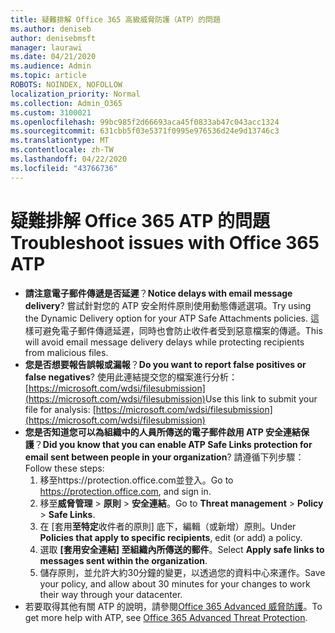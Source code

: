 ```yaml
---
title: 疑難排解 Office 365 高級威脅防護（ATP）的問題
ms.author: deniseb
author: denisebmsft
manager: laurawi
ms.date: 04/21/2020
ms.audience: Admin
ms.topic: article
ROBOTS: NOINDEX, NOFOLLOW
localization_priority: Normal
ms.collection: Admin_O365
ms.custom: 3100021
ms.openlocfilehash: 99bc985f2d66693aca45f0833ab47c043acc1324
ms.sourcegitcommit: 631cbb5f03e5371f0995e976536d24e9d13746c3
ms.translationtype: MT
ms.contentlocale: zh-TW
ms.lasthandoff: 04/22/2020
ms.locfileid: "43766736"
---
```

# <a name="troubleshoot-issues-with-office-365-atp"></a><span data-ttu-id="7af87-102">疑難排解 Office 365 ATP 的問題</span><span class="sxs-lookup"><span data-stu-id="7af87-102">Troubleshoot issues with Office 365 ATP</span></span>

- <span data-ttu-id="7af87-103">**請注意電子郵件傳遞是否延遲**？</span><span class="sxs-lookup"><span data-stu-id="7af87-103">**Notice delays with email message delivery**?</span></span> <span data-ttu-id="7af87-104">嘗試針對您的 ATP 安全附件原則使用動態傳遞選項。</span><span class="sxs-lookup"><span data-stu-id="7af87-104">Try using the Dynamic Delivery option for your ATP Safe Attachments policies.</span></span> <span data-ttu-id="7af87-105">這樣可避免電子郵件傳遞延遲，同時也會防止收件者受到惡意檔案的傳遞。</span><span class="sxs-lookup"><span data-stu-id="7af87-105">This will avoid email message delivery delays while protecting recipients from malicious files.</span></span>
- <span data-ttu-id="7af87-106">**您是否想要報告誤報或漏報**？</span><span class="sxs-lookup"><span data-stu-id="7af87-106">**Do you want to report false positives or false negatives**?</span></span> <span data-ttu-id="7af87-107">使用此連結提交您的檔案進行分析：[https://microsoft.com/wdsi/filesubmission](https://microsoft.com/wdsi/filesubmission)</span><span class="sxs-lookup"><span data-stu-id="7af87-107">Use this link to submit your file for analysis: [https://microsoft.com/wdsi/filesubmission](https://microsoft.com/wdsi/filesubmission)</span></span>
- <span data-ttu-id="7af87-108">**您是否知道您可以為組織中的人員所傳送的電子郵件啟用 ATP 安全連結保護**？</span><span class="sxs-lookup"><span data-stu-id="7af87-108">**Did you know that you can enable ATP Safe Links protection for email sent between people in your organization**?</span></span> <span data-ttu-id="7af87-109">請遵循下列步驟：</span><span class="sxs-lookup"><span data-stu-id="7af87-109">Follow these steps:</span></span>
    1. <span data-ttu-id="7af87-110">移至https://protection.office.com並登入。</span><span class="sxs-lookup"><span data-stu-id="7af87-110">Go to https://protection.office.com, and sign in.</span></span>
    2. <span data-ttu-id="7af87-111">移至**威脅管理** > **原則** > **安全連結**。</span><span class="sxs-lookup"><span data-stu-id="7af87-111">Go to **Threat management** > **Policy** > **Safe Links**.</span></span>
    3. <span data-ttu-id="7af87-112">在 [套用**至特定**收件者的原則] 底下，編輯（或新增）原則。</span><span class="sxs-lookup"><span data-stu-id="7af87-112">Under **Policies that apply to specific recipients**, edit (or add) a policy.</span></span>
    4. <span data-ttu-id="7af87-113">選取 **[套用安全連結] 至組織內所傳送的郵件**。</span><span class="sxs-lookup"><span data-stu-id="7af87-113">Select **Apply safe links to messages sent within the organization**.</span></span>
    5. <span data-ttu-id="7af87-114">儲存原則，並允許大約30分鐘的變更，以透過您的資料中心來運作。</span><span class="sxs-lookup"><span data-stu-id="7af87-114">Save your policy, and allow about 30 minutes for your changes to work their way through your datacenter.</span></span>
- <span data-ttu-id="7af87-115">若要取得其他有關 ATP 的說明，請參閱[Office 365 Advanced 威脅防護](https://docs.microsoft.com/office365/securitycompliance/office-365-atp)。</span><span class="sxs-lookup"><span data-stu-id="7af87-115">To get more help with ATP, see [Office 365 Advanced Threat Protection](https://docs.microsoft.com/office365/securitycompliance/office-365-atp).</span></span>